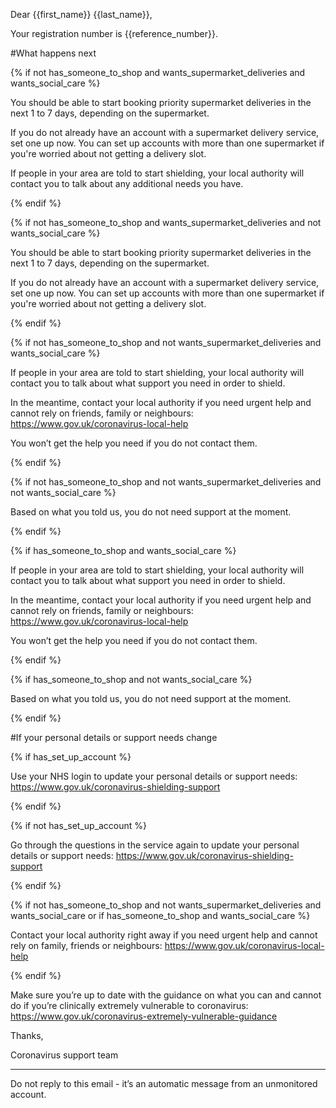 Dear {{first_name}} {{last_name}},

Your registration number is {{reference_number}}.

#What happens next

{% if not has_someone_to_shop and wants_supermarket_deliveries and wants_social_care %}

You should be able to start booking priority supermarket deliveries in the next 1 to 7 days, depending on the supermarket.

If you do not already have an account with a supermarket delivery service, set one up now. You can set up accounts with more than one supermarket if you're worried about not getting a delivery slot.

If people in your area are told to start shielding, your local authority will contact you to talk about any additional needs you have.

{% endif %}

{% if not has_someone_to_shop and wants_supermarket_deliveries and not wants_social_care %}

You should be able to start booking priority supermarket deliveries in the next 1 to 7 days, depending on the supermarket.

If you do not already have an account with a supermarket delivery service, set one up now. You can set up accounts with more than one supermarket if you're worried about not getting a delivery slot.

{% endif %}

{% if not has_someone_to_shop and not wants_supermarket_deliveries and wants_social_care %}

If people in your area are told to start shielding, your local authority will contact you to talk about what support you need in order to shield.

In the meantime, contact your local authority if you need urgent help and cannot rely on friends, family or neighbours: https://www.gov.uk/coronavirus-local-help

You won’t get the help you need if you do not contact them.

{% endif %}

{% if not has_someone_to_shop and not wants_supermarket_deliveries and not wants_social_care %}

Based on what you told us, you do not need support at the moment.

{% endif %}

{% if has_someone_to_shop and wants_social_care %}

If people in your area are told to start shielding, your local authority will contact you to talk about what support you need in order to shield.

In the meantime, contact your local authority if you need urgent help and cannot rely on friends, family or neighbours: https://www.gov.uk/coronavirus-local-help

You won’t get the help you need if you do not contact them.

{% endif %}

{% if has_someone_to_shop and not wants_social_care %}

Based on what you told us, you do not need support at the moment.

{% endif %}

#If your personal details or support needs change

{% if has_set_up_account %}

Use your NHS login to update your personal details or support needs: https://www.gov.uk/coronavirus-shielding-support

{% endif %}

{% if not has_set_up_account %}

Go through the questions in the service again to update your personal details or support needs: https://www.gov.uk/coronavirus-shielding-support

{% endif %}

{% if not has_someone_to_shop and not wants_supermarket_deliveries and wants_social_care or if has_someone_to_shop and wants_social_care %}

Contact your local authority right away if you need urgent help and cannot rely on family, friends or neighbours: https://www.gov.uk/coronavirus-local-help

{% endif %}

Make sure you’re up to date with the guidance on what you can and cannot do if you’re clinically extremely vulnerable to coronavirus: https://www.gov.uk/coronavirus-extremely-vulnerable-guidance

Thanks,

Coronavirus support team

-----

Do not reply to this email - it’s an automatic message from an unmonitored account.
